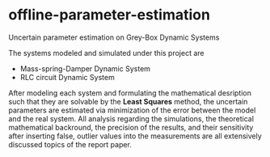 # offline-parameter-estimation
Uncertain parameter estimation on Grey-Box Dynamic Systems

The systems modeled and simulated under this project are

- Mass-spring-Damper Dynamic System
- RLC circuit Dynamic System

After modeling each system and formulating the mathematical desription such that they are solvable by the 
**Least Squares** method, the uncertain parameters are estimated via minimization of the error between
the model and the real system. All analysis regarding the simulations, the theoretical mathematical backround,
the precision of the results, and their sensitivity after inserting false, outlier values into the measurements 
are all extensively discussed topics of the report paper.
